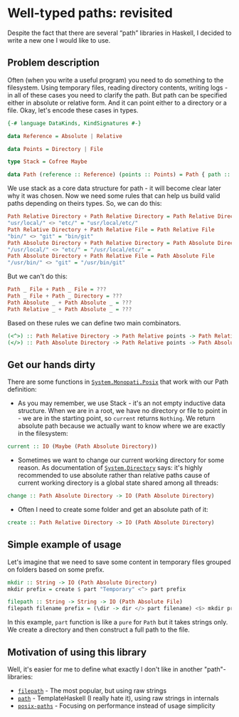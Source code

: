 # Well-typed paths: revisited

Despite the fact that there are several “path” libraries in Haskell, I decided to write a new one I would like to use.

Problem description
--------------------------------------------------------------------------------
Often (when you write a useful program) you need to do something to the filesystem. Using temporary files, reading directory contents, writing logs - in all of these cases you need to clarify the path. But path can be specified either in absolute or relative form. And it can point either to a directory or a file. Okay, let's encode these cases in types.

```haskell
{-# language DataKinds, KindSignatures #-}

data Reference = Absolute | Relative

data Points = Directory | File

type Stack = Cofree Maybe

data Path (reference :: Reference) (points :: Points) = Path { path :: Stack String }
```

We use stack as a core data structure for path - it will become clear later why it was chosen. Now we need some rules that can help us build valid paths depending on theirs types. So, we can do this:

```haskell
Path Relative Directory + Path Relative Directory = Path Relative Directory
"usr/local/" <> "etc/" = "usr/local/etc/"
Path Relative Directory + Path Relative File = Path Relative File
"bin/" <> "git" = "bin/git"
Path Absolute Directory + Path Relative Directory = Path Absolute Directory
"/usr/local/" <> "etc/" = "/usr/local/etc/" =
Path Absolute Directory + Path Relative File = Path Absolute File
"/usr/bin/" <> "git" = "/usr/bin/git"
```

But we can't do this:

```haskell
Path _ File + Path _ File = ???
Path _ File + Path _ Directory = ???
Path Absolute _ + Path Absolute _ = ???
Path Relative _ + Path Absolute _ = ???
```

Based on these rules we can define two main combinators.

```haskell
(<^>) :: Path Relative Directory -> Path Relative points -> Path Relative points
(</>) :: Path Absolute Directory -> Path Relative points -> Path Absolute points
```

Get our hands dirty
--------------------------------------------------------------------------------

There are some functions in [`System.Monopati.Posix`](https://github.com/iokasimov/monopati/blob/master/System/Monopati/Posix.hs) that work with our Path definition:

* As you may remember, we use Stack - it's an not empty inductive data structure. When we are in a root, we have no directory or file to point in - we are in the starting point, so `current` returns `Nothing`. We return absolute path because we actually want to know where we are exactly in the filesystem:
```haskell
current :: IO (Maybe (Path Absolute Directory))
```
* Sometimes we want to change our current working directory for some reason. As documentation of [`System.Directory`](http://hackage.haskell.org/package/directory-1.3.3.1/docs/System-Directory.html#v:setCurrentDirectory) says: it's highly recommended to use absolute rather than relative paths cause of current working directory is a global state shared among all threads:
```haskell
change :: Path Absolute Directory -> IO (Path Absolute Directory)
```

* Often I need to create some folder and get an absolute path of it:
```haskell
create :: Path Relative Directory -> IO (Path Absolute Directory)
```

Simple example of usage
--------------------------------------------------------------------------------

Let's imagine that we need to save some content in temporary files grouped on folders based on some prefix.

```haskell
mkdir :: String -> IO (Path Absolute Directory)
mkdir prefix = create $ part "Temporary" <^> part prefix

filepath :: String -> String -> IO (Path Absolute File)
filepath filename prefix = (\dir -> dir </> part filename) <$> mkdir prefix
```

In this example, `part` function is like a `pure` for `Path` but it takes strings only. We create a directory and then construct a full path to the file.

Motivation of using this library
--------------------------------------------------------------------------------

Well, it's easier for me to define what exactly I don't like in another "path"-libraries:

* [`filepath`](https://hackage.haskell.org/package/filepath) - The most popular, but using raw strings
* [`path`](https://hackage.haskell.org/package/path) - TemplateHaskell (I really hate it), using raw strings in internals
* [`posix-paths`](https://github.com/JohnLato/posix-paths) - Focusing on performance instead of usage simplicity
